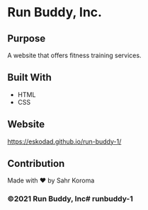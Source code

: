 # Run Buddy, Inc.

## Purpose
A website that offers fitness training services.

## Built With
* HTML
* CSS

## Website
https://eskodad.github.io/run-buddy-1/

## Contribution
Made with ❤️ by Sahr Koroma

### ©️2021 Run Buddy, Inc# runbuddy-1

